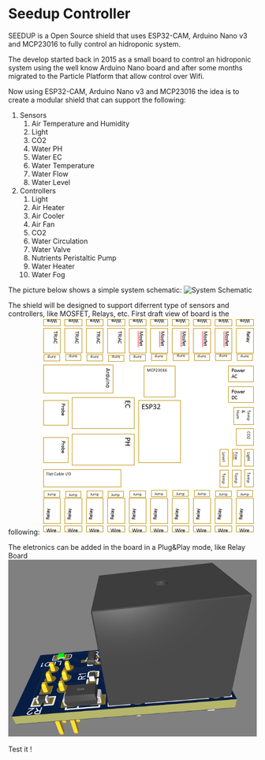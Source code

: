 # Seedup Controller
SEEDUP is a Open Source shield that uses ESP32-CAM, Arduino Nano v3 and MCP23016 to fully control an hidroponic system.

The develop started back in 2015 as a small board to control an hidroponic system using the well know Arduino Nano board and after some months migrated to the Particle Platform that allow control over Wifi.

Now using ESP32-CAM, Arduino Nano v3 and MCP23016 the idea is to create a modular shield that can support the following:

1. Sensors
    1. Air Temperature and Humidity
    2. Light
    3. CO2
    4. Water PH
    5. Water EC
    6. Water Temperature
    7. Water Flow
    8. Water Level
2. Controllers
    1. Light
    2. Air Heater
    3. Air Cooler
    4. Air Fan
    5. CO2
    6. Water Circulation
    7. Water Valve
    8. Nutrients Peristaltic Pump
    9. Water Heater 
    10. Water Fog

The picture below shows a simple system schematic:
 ![System Schematic](/seedup.controller/docs/images/schematic.PNG "SEEDUP Controller System Schematic")

The shield will be designed to support diferrent type of sensors and controllers, like MOSFET, Relays, etc. First draft view of board is the following:
 ![Shield](/docs/images/seedup-board-v1.PNG "SEEDUP Board")

 The eletronics can be added in the board in a Plug&Play mode, like Relay Board
  ![Relay Board](/docs/images/seedup-relay-v1.PNG "SEEDUP Relay Board")

Test it !
